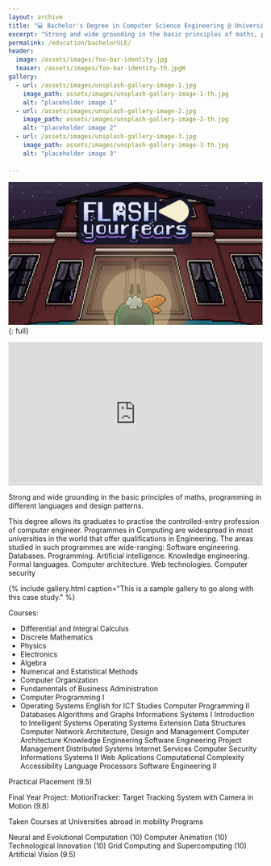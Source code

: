 ```yaml
---
layout: archive
title: "💻 Bachelor's Degree in Computer Science Engineering @ University of León"
excerpt: "Strong and wide grounding in the basic principles of maths, programming in different languages and design patterns."
permalink: /education/bachelorULE/
header:
  image: /assets/images/foo-bar-identity.jpg
  teaser: /assets/images/foo-bar-identity-th.jpgW
gallery:
  - url: /assets/images/unsplash-gallery-image-1.jpg
    image_path: assets/images/unsplash-gallery-image-1-th.jpg
    alt: "placeholder image 1"
  - url: /assets/images/unsplash-gallery-image-2.jpg
    image_path: assets/images/unsplash-gallery-image-2-th.jpg
    alt: "placeholder image 2"
  - url: /assets/images/unsplash-gallery-image-3.jpg
    image_path: assets/images/unsplash-gallery-image-3-th.jpg
    alt: "placeholder image 3"

---
```


![full](/images/FlashYourFears.jpg){: full}

<!--
<iframe frameborder="0" src="https://itch.io/embed-upload/5465492?color=333333" allowfullscreen="" width="1920" height="1100"><a href="https://cmartinezgom.itch.io/flash-your-fears">Play Flash your Fears on itch.io</a></iframe>
-->

<div style="position: relative; padding-bottom: 56.25%; height: 0; overflow: hidden;">
  <iframe frameborder="0" src="https://itch.io/embed-upload/5465492?color=333333" style="position: absolute; top:0; left: 0; width: 100%; height: 100%;" allowfullscreen=""></iframe>
</div>


Strong and wide grounding in the basic principles of maths, programming in different languages and design patterns.

This degree allows its graduates to practise the controlled-entry profession of computer engineer. Programmes in Computing are widespread in most universities in the world
that offer qualifications in Engineering. The areas studied in such programmes are wide-ranging:
Software engineering.
Databases.
Programming.
Artificial intelligence.
Knowledge engineering.
Formal languages.
Computer architecture.
Web technologies.
Computer security

{% include gallery.html caption="This is a sample gallery to go along with this case study." %}

Courses:

- Differential and Integral Calculus
- Discrete Mathematics
- Physics
- Electronics
- Algebra
- Numerical and Estatistical Methods
- Computer Organization
- Fundamentals of Business Administration
- Computer Programming I
- Operating Systems
English for ICT Studies
Computer Programming II
Databases
Algorithms and Graphs
Informations Systems I
Introduction to Intelligent Systems
Operating Systems Extension
Data Structures
Computer Network Architecture, Design and Management
Computer Architecture
Knowledge Engineering
Software Engineering
Project Management
Distributed Systems
Internet Services
Computer Security
Informations Systems II
Web Aplications
Computational Complexity
Accessibility
Language Processors
Software Engineering II

Practical Placement (9.5)

Final Year Project: MotionTracker: Target Tracking System with Camera in Motion (9.8)


Taken Courses at Universities abroad in mobility Programs

Neural and Evolutional Computation (10)
Computer Animation (10)
Technological Innovation (10)
Grid Computing and Supercomputing (10)
Artificial Vision (9.5)



